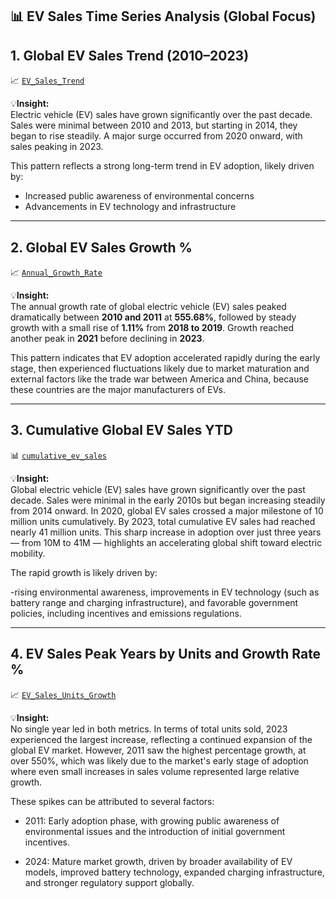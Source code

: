 ## 📊 EV Sales Time Series Analysis (Global Focus)

## 1. Global EV Sales Trend (2010–2023)

📈 [`EV_Sales_Trend`](https://github.com/marcusasar/ev-sales-time-series-analysis/blob/9412585711e0921d75cc5e958a5e63327ba722d9/chart_images/EV_Sales_Trend.png)

💡**Insight:**  
Electric vehicle (EV) sales have grown significantly over the past decade. Sales were minimal between 2010 and 2013, but starting in 2014, they began to rise steadily. A major surge occurred from 2020 onward, with sales peaking in 2023.

This pattern reflects a strong long-term trend in EV adoption, likely driven by:

- Increased public awareness of environmental concerns
- Advancements in EV technology and infrastructure

---

## 2. Global EV Sales Growth %

📈 [`Annual_Growth_Rate`](https://github.com/marcusasar/ev-sales-time-series-analysis/blob/fea2a739c9a7bab0f8d977d88d74871e267a742b/chart_images/ev_sales_growth.png)

💡**Insight:**  
The annual growth rate of global electric vehicle (EV) sales peaked dramatically between **2010 and 2011** at **555.68%**, followed by steady growth with a small rise of **1.11%** from **2018 to 2019**. Growth reached another peak in **2021** before declining in **2023**.

This pattern indicates that EV adoption accelerated rapidly during the early stage, then experienced fluctuations likely due to market maturation and external factors like the trade war between America and China, because these countries are the major manufacturers of EVs.

---

## 3. Cumulative Global EV Sales YTD

📊 [`cumulative_ev_sales`](https://github.com/marcusasar/ev-sales-time-series-analysis/blob/ac0bf804831e257a4bcf6b3670bc9be7a7e3d387/chart_images/cumulative_ev_sales.png)

💡**Insight:**  
Global electric vehicle (EV) sales have grown significantly over the past decade. Sales were minimal in the early 2010s but began increasing steadily from 2014 onward. In 2020, global EV sales crossed a major milestone of 10 million units cumulatively. By 2023, total cumulative EV sales had reached nearly 41 million units.
This sharp increase in adoption over just three years — from 10M to 41M — highlights an accelerating global shift toward electric mobility.

The rapid growth is likely driven by:

-rising environmental awareness, improvements in EV technology (such as battery range and charging infrastructure), and 
favorable government policies, including incentives and emissions regulations.


---

## 4. EV Sales Peak Years by Units and Growth Rate %

📈 [`EV_Sales_Units_Growth`](https://github.com/marcusasar/ev-sales-time-series-analysis/blob/ea337b3c6c48bac2e989455c9a8aafcc22e6edfc/chart_images/ev_sales_units_growth_rate.png)

💡**Insight:**  
No single year led in both metrics. In terms of total units sold, 2023 experienced the largest increase, reflecting a continued expansion of the global EV market. However, 2011 saw the highest percentage growth, at over 550%, which was likely due to the market's early stage of adoption where even small increases in sales volume represented large relative growth.

These spikes can be attributed to several factors:

- 2011: Early adoption phase, with growing public awareness of environmental issues and the introduction of initial government incentives.

- 2024: Mature market growth, driven by broader availability of EV models, improved battery technology, expanded charging infrastructure, and stronger regulatory support globally.
